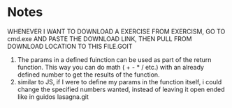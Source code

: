 # Notes
WHENEVER I WANT TO DOWNLOAD A EXERCISE FROM EXERCISM, GO TO cmd.exe AND PASTE THE DOWNLOAD LINK, THEN PULL FROM DOWNLOAD LOCATION TO THIS FILE.GOIT


1. The params in a defined fuinction can be used as part of the return function. This way you can do math ( + - * / etc.) with an already defined number to get the results of the function.
2. similar to JS, if I were to define my params in the function itself, i could change the specified numbers wanted, instead of leaving it open ended like in guidos lasagna.git 